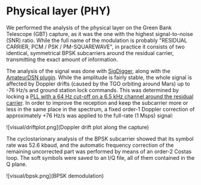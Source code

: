 # Physical layer (PHY)
We performed the analysis of the physical layer on the Green Bank Telescope (GBT) capture, as it was the one with the highest signal-to-noise (SNR) ratio. While the full name of the modulation is probably "RESIDUAL CARRIER, PCM / PSK / PM-SQUAREWAVE", in practice it consists of two identical, symmetrical BPSK subcarriers around the residual carrier, transmitting the exact amount of information.

The analysis of the signal was done with [SigDigger](https://github.com/BatchDrake/SigDigger), along with the [AmateurDSN plugin](https://github.com/BatchDrake/AmateurDSN). While the amplitude is fairly stable, the whole signal is affected by Doppler drifts (caused by the TGO orbiting around Mars) up to -76 Hz/s and ground station lock commands. This was determined by locking a [PLL with a 64 Hz cut-off on a 6.5 kHz channel around the residual carrier](visual/drift.png).  In order to improve the reception and keep the subcarrier more or less in the same place in the spectrum, a fixed order-1 Doppler correction of approximately +76 Hz/s was applied to the full-rate (1 Msps) signal:

![visual/driftplot.png](Doppler drift plot along the capture)

The cyclostarionary analysis of the BPSK subcarrier showed that its symbol rate was 52.6 kbaud, and the automatic frequency correction of the remaining uncorrected part was performed by means of an order-2 Costas loop. The soft symbols were saved to an I/Q file, all of them contained in the Q plane.

![visual/bpsk.png](BPSK demodulation)

